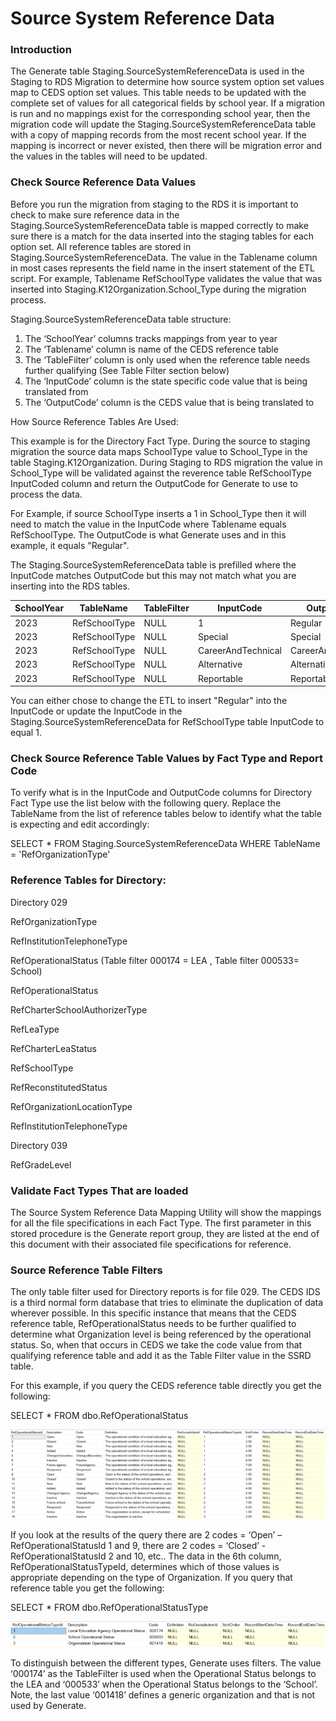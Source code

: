 # Source System Reference Data

### Introduction <a href="#toc158389226" id="toc158389226"></a>

The Generate table Staging.SourceSystemReferenceData is used in the Staging to RDS Migration to determine how source system option set values map to CEDS option set values. This table needs to be updated with the complete set of values for all categorical fields by school year. If a migration is run and no mappings exist for the corresponding school year, then the migration code will update the Staging.SourceSystemReferenceData table with a copy of mapping records from the most recent school year. If the mapping is incorrect or never existed, then there will be migration error and the values in the tables will need to be updated.

### Check Source Reference Data Values <a href="#toc158389227" id="toc158389227"></a>

Before you run the migration from staging to the RDS it is important to check to make sure reference data in the Staging.SourceSystemReferenceData table is mapped correctly to make sure there is a match for the data inserted into the staging tables for each option set. All reference tables are stored in Staging.SourceSystemReferenceData. The value in the Tablename column in most cases represents the field name in the insert statement of the ETL script. For example, Tablename RefSchoolType validates the value that was inserted into Staging.K12Organization.School\_Type during the migration process.

Staging.SourceSystemReferenceData table structure:

1. The ‘SchoolYear’ columns tracks mappings from year to year
2. The ‘Tablename’ column is name of the CEDS reference table
3. The ‘TableFilter’ column is only used when the reference table needs further qualifying (See Table Filter section below)
4. The ‘InputCode’ column is the state specific code value that is being translated from
5. The ‘OutputCode’ column is the CEDS value that is being translated to

How Source Reference Tables Are Used:

This example is for the Directory Fact Type. During the source to staging migration the source data maps SchoolType value to School\_Type in the table Staging.K12Organization. During Staging to RDS migration the value in School\_Type will be validated against the reverence table RefSchoolType InputCoded column and return the OutputCode for Generate to use to process the data.

For Example, if source SchoolType inserts a 1 in School\_Type then it will need to match the value in the InputCode where Tablename equals RefSchoolType. The OutputCode is what Generate uses and in this example, it equals "Regular".

The Staging.SourceSystemReferenceData table is prefilled where the InputCode matches OutputCode but this may not match what you are inserting into the RDS tables.

| SchoolYear | TableName     | TableFilter | InputCode          | OutputCode         |
| ---------- | ------------- | ----------- | ------------------ | ------------------ |
| 2023       | RefSchoolType | NULL        | 1                  | Regular            |
| 2023       | RefSchoolType | NULL        | Special            | Special            |
| 2023       | RefSchoolType | NULL        | CareerAndTechnical | CareerAndTechnical |
| 2023       | RefSchoolType | NULL        | Alternative        | Alternative        |
| 2023       | RefSchoolType | NULL        | Reportable         | Reportable         |

You can either chose to change the ETL to insert "Regular" into the InputCode or update the InputCode in the Staging.SourceSystemReferenceData for RefSchoolType table InputCode to equal 1.

### Check Source Reference Table Values by Fact Type and Report Code <a href="#toc158389229" id="toc158389229"></a>

To verify what is in the InputCode and OutputCode columns for Directory Fact Type use the list below with the following query. Replace the TableName from the list of reference tables below to identify what the table is expecting and edit accordingly:

SELECT \* FROM Staging.SourceSystemReferenceData WHERE TableName = 'RefOrganizationType'

### Reference Tables for Directory: <a href="#toc158389230" id="toc158389230"></a>

Directory 029

RefOrganizationType

RefInstitutionTelephoneType

RefOperationalStatus (Table filter 000174 = LEA , Table filter 000533= School)

RefOperationalStatus

RefCharterSchoolAuthorizerType

RefLeaType

RefCharterLeaStatus

RefSchoolType

RefReconstitutedStatus

RefOrganizationLocationType

RefInstitutionTelephoneType

Directory 039

RefGradeLevel

### Validate Fact Types That are loaded

The Source System Reference Data Mapping Utility will show the mappings for all the file specifications in each Fact Type. The first parameter in this stored procedure is the Generate report group, they are listed at the end of this document with their associated file specifications for reference.

### Source Reference Table Filters

The only table filter used for Directory reports is for file 029.  The CEDS IDS is a third normal form database that tries to eliminate the duplication of data wherever possible.  In this specific instance that means that the CEDS reference table, RefOperationalStatus needs to be further qualified to determine what Organization level is being referenced by the operational status.  So, when that occurs in CEDS we take the code value from that qualifying reference table and add it as the Table Filter value in the SSRD table.&#x20;

For this example, if you query the CEDS reference table directly you get the following:

SELECT \* FROM dbo.RefOperationalStatus

![A screenshot of a computer](<../../../.gitbook/assets/0 (4).png>)

If you look at the results of the query there are 2 codes = ‘Open’ – RefOperationalStatusId 1 and 9, there are 2 codes = ‘Closed’ - RefOperationalStatusId 2 and 10, etc..  The data in the 6th column, RefOperationalStatusTypeId, determines which of those values is appropriate depending on the type of Organization.  If you query that reference table you get the following:

SELECT \* FROM dbo.RefOperationalStatusType

![](<../../../.gitbook/assets/1 (2).png>)

To distinguish between the different types, Generate uses filters. The value ‘000174’ as the TableFilter is used when the Operational Status belongs to the LEA and ‘000533’ when the Operational Status belongs to the ‘School’.  Note, the last value ‘001418’ defines a generic organization and that is not used by Generate.&#x20;
